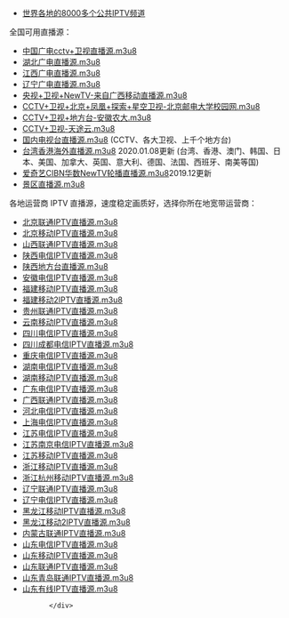 <div data-view-component="true" class="Layout-main">          <div id="wiki-body" class="gollum-markdown-content">
              <div class="markdown-body">
                <ul>
<li><a href="iptv.md">世界各地的8000多个公共IPTV频道</a></li>
</ul>
<p>全国可用直播源：</p>
<ul>
<li><a href="https://raw.githubusercontent.com/billy21/Tvlist-awesome-m3u-m3u8/master/m3u/%E4%B8%AD%E5%9B%BD%E5%B9%BF%E7%94%B5cctv%E5%8D%AB%E8%A7%86.m3u" rel="nofollow">中国广电cctv+卫视直播源.m3u8</a></li>
<li><a href="https://raw.githubusercontent.com/billy21/Tvlist-awesome-m3u-m3u8/master/m3u/%E6%B9%96%E5%8C%97%E5%B9%BF%E7%94%B5%E7%9B%B4%E6%92%AD%E6%BA%90.m3u" rel="nofollow">湖北广电直播源.m3u8</a></li>
<li><a href="https://raw.githubusercontent.com/billy21/Tvlist-awesome-m3u-m3u8/master/m3u/%E6%B1%9F%E8%A5%BF%E5%B9%BF%E7%94%B5%E7%9B%B4%E6%92%AD%E6%BA%90.m3u" rel="nofollow">江西广电直播源.m3u8</a></li>
<li><a href="https://raw.githubusercontent.com/billy21/Tvlist-awesome-m3u-m3u8/master/m3u/%E8%BE%BD%E5%AE%81%E5%B9%BF%E7%94%B5%E7%9B%B4%E6%92%AD%E6%BA%90.m3u" rel="nofollow">辽宁广电直播源.m3u8</a></li>
<li><a href="https://raw.githubusercontent.com/billy21/Tvlist-awesome-m3u-m3u8/master/m3u/%E5%A4%AE%E8%A7%86+%E5%8D%AB%E8%A7%86+NewTV%E5%B9%BF%E8%A5%BF%E7%A7%BB%E5%8A%A8%E6%BA%90.m3u" rel="nofollow">央视+卫视+NewTV-来自广西移动直播源.m3u8</a></li>
<li><a href="https://raw.githubusercontent.com/billy21/Tvlist-awesome-m3u-m3u8/master/m3u/CCTV+%E5%8D%AB%E8%A7%86+%E5%8C%97%E4%BA%AC+%E5%87%A4%E5%87%B0+%E6%8E%A2%E7%B4%A2+%E6%98%9F%E7%A9%BA%E5%8D%AB%E8%A7%86-%E5%8C%97%E4%BA%AC%E9%82%AE%E7%94%B5%E5%A4%A7%E5%AD%A6%E6%A0%A1%E5%9B%AD%E7%BD%91.m3u" rel="nofollow">CCTV+卫视+北京+凤凰+探索+星空卫视-北京邮电大学校园网.m3u8</a></li>
<li><a href="https://raw.githubusercontent.com/billy21/Tvlist-awesome-m3u-m3u8/master/m3u/%E5%AE%89%E5%BE%BD%E5%86%9C%E5%A4%A7.m3u" rel="nofollow">CCTV+卫视+地方台-安徽农大.m3u8</a></li>
<li><a href="https://raw.githubusercontent.com/billy21/Tvlist-awesome-m3u-m3u8/master/m3u/%E5%A4%A9%E9%80%94%E4%BA%91.m3u" rel="nofollow">CCTV+卫视-天途云.m3u8</a></li>
<li>
<a href="https://raw.githubusercontent.com/billy21/Tvlist-awesome-m3u-m3u8/master/m3u/%E5%9B%BD%E5%86%85.m3u" rel="nofollow">国内电视台直播源.m3u8</a> (CCTV、各大卫视、上千个地方台)</li>
<li>
<a href="https://raw.githubusercontent.com/billy21/Tvlist-awesome-m3u-m3u8/master/m3u/%E5%8F%B0%E6%B9%BE%E9%A6%99%E6%B8%AF%E6%B5%B7%E5%A4%96.m3u" rel="nofollow">台湾香港海外直播源.m3u8</a> 2020.01.08更新 (台湾、香港、澳门、韩国、日本、美国、加拿大、英国、意大利、德国、法国、西班牙、南美等国)</li>
<li>
<a href="https://raw.githubusercontent.com/billy21/Tvlist-awesome-m3u-m3u8/master/m3u/%E8%BD%AE%E6%92%AD_%E7%88%B1%E5%A5%87%E8%89%BACIBN%E5%8D%8E%E6%95%B0NewTV%E8%99%8E%E7%89%99%E6%88%98%E6%97%97.m3u" rel="nofollow">爱奇艺CIBN华数NewTV轮播直播源.m3u8</a>2019.12更新</li>
<li><a href="https://raw.githubusercontent.com/billy21/Tvlist-awesome-m3u-m3u8/master/m3u/%E5%85%A8%E5%9B%BD%E6%99%AF%E5%8C%BA%E6%BA%90.m3u" rel="nofollow">景区直播源.m3u8</a></li>
</ul>
<p>各地运营商 IPTV 直播源，速度稳定画质好，选择你所在地宽带运营商：</p>
<ul>
<li><a href="https://raw.githubusercontent.com/billy21/Tvlist-awesome-m3u-m3u8/master/m3u/%E5%8C%97%E4%BA%AC%E8%81%94%E9%80%9A.m3u" rel="nofollow">北京联通IPTV直播源.m3u8</a></li>
<li><a href="https://raw.githubusercontent.com/billy21/Tvlist-awesome-m3u-m3u8/master/m3u/%E5%8C%97%E4%BA%AC%E7%A7%BB%E5%8A%A8IPTV.m3u" rel="nofollow">北京移动IPTV直播源.m3u8</a></li>
<li><a href="https://raw.githubusercontent.com/billy21/Tvlist-awesome-m3u-m3u8/master/m3u/%E5%B1%B1%E8%A5%BF%E8%81%94%E9%80%9Aiptv.m3u" rel="nofollow">山西联通IPTV直播源.m3u8</a></li>
<li><a href="https://raw.githubusercontent.com/billy21/Tvlist-awesome-m3u-m3u8/master/m3u/%E9%99%95%E8%A5%BF%E7%94%B5%E4%BF%A1.m3u" rel="nofollow">陕西电信IPTV直播源.m3u8</a></li>
<li><a href="https://raw.githubusercontent.com/billy21/Tvlist-awesome-m3u-m3u8/master/m3u/%E9%99%95%E8%A5%BF%E5%9C%B0%E6%96%B9%E5%8F%B0.m3u" rel="nofollow">陕西地方台直播源.m3u8</a></li>
<li><a href="https://raw.githubusercontent.com/billy21/Tvlist-awesome-m3u-m3u8/master/m3u/%E5%AE%89%E5%BE%BD%E7%94%B5%E4%BF%A1IPTV.m3u" rel="nofollow">安徽电信IPTV直播源.m3u8</a></li>
<li><a href="https://raw.githubusercontent.com/billy21/Tvlist-awesome-m3u-m3u8/master/m3u/%E7%A6%8F%E5%BB%BA%E7%A7%BB%E5%8A%A8iptv.m3u" rel="nofollow">福建移动IPTV直播源.m3u8</a></li>
<li><a href="https://raw.githubusercontent.com/billy21/Tvlist-awesome-m3u-m3u8/master/m3u/%E7%A6%8F%E5%BB%BA%E7%A7%BB%E5%8A%A82.m3u" rel="nofollow">福建移动2IPTV直播源.m3u8</a></li>
<li><a href="https://raw.githubusercontent.com/billy21/Tvlist-awesome-m3u-m3u8/master/m3u/%E8%B4%B5%E5%B7%9E%E8%81%94%E9%80%9A.m3u" rel="nofollow">贵州联通IPTV直播源.m3u8</a></li>
<li><a href="https://raw.githubusercontent.com/billy21/Tvlist-awesome-m3u-m3u8/master/m3u/%E4%BA%91%E5%8D%97%E7%A7%BB%E5%8A%A8.m3u" rel="nofollow">云南移动IPTV直播源.m3u8</a></li>
<li><a href="https://raw.githubusercontent.com/billy21/Tvlist-awesome-m3u-m3u8/master/m3u/%E5%9B%9B%E5%B7%9D%E7%94%B5%E4%BF%A1IPTV.m3u" rel="nofollow">四川电信IPTV直播源.m3u8</a></li>
<li><a href="https://raw.githubusercontent.com/billy21/Tvlist-awesome-m3u-m3u8/master/m3u/%E5%9B%9B%E5%B7%9D%E6%88%90%E9%83%BD%E7%94%B5%E4%BF%A1IPTV.m3u" rel="nofollow">四川成都电信IPTV直播源.m3u8</a></li>
<li><a href="https://raw.githubusercontent.com/billy21/Tvlist-awesome-m3u-m3u8/master/m3u/%E9%87%8D%E5%BA%86%E7%94%B5%E4%BF%A1IPTV.m3u" rel="nofollow">重庆电信IPTV直播源.m3u8</a></li>
<li><a href="https://raw.githubusercontent.com/billy21/Tvlist-awesome-m3u-m3u8/master/m3u/%E6%B9%96%E5%8D%97%E7%94%B5%E4%BF%A1IPTV.m3u" rel="nofollow">湖南电信IPTV直播源.m3u8</a></li>
<li><a href="https://raw.githubusercontent.com/billy21/Tvlist-awesome-m3u-m3u8/master/m3u/%E6%B9%96%E5%8D%97%E7%A7%BB%E5%8A%A8.m3u" rel="nofollow">湖南移动IPTV直播源.m3u8</a></li>
<li><a href="https://raw.githubusercontent.com/billy21/Tvlist-awesome-m3u-m3u8/master/m3u/%E5%B9%BF%E4%B8%9C%E7%94%B5%E4%BF%A1IPTV.m3u" rel="nofollow">广东电信IPTV直播源.m3u8</a></li>
<li><a href="https://raw.githubusercontent.com/billy21/Tvlist-awesome-m3u-m3u8/master/m3u/%E5%B9%BF%E8%A5%BF%E8%81%94%E9%80%9AIPTV.m3u" rel="nofollow">广西联通IPTV直播源.m3u8</a></li>
<li><a href="https://raw.githubusercontent.com/billy21/Tvlist-awesome-m3u-m3u8/master/m3u/%E6%B2%B3%E5%8C%97%E7%94%B5%E4%BF%A1IPTV.m3u" rel="nofollow">河北电信IPTV直播源.m3u8</a></li>
<li><a href="https://raw.githubusercontent.com/billy21/Tvlist-awesome-m3u-m3u8/master/m3u/%E4%B8%8A%E6%B5%B7%E7%94%B5%E4%BF%A1iptv.m3u" rel="nofollow">上海电信IPTV直播源.m3u8</a></li>
<li><a href="https://raw.githubusercontent.com/billy21/Tvlist-awesome-m3u-m3u8/master/m3u/%E6%B1%9F%E8%8B%8F%E7%94%B5%E4%BF%A1.m3u" rel="nofollow">江苏电信IPTV直播源.m3u8</a></li>
<li><a href="https://raw.githubusercontent.com/billy21/Tvlist-awesome-m3u-m3u8/master/m3u/%E6%B1%9F%E8%8B%8F%E5%8D%97%E4%BA%AC%E7%94%B5%E4%BF%A1.m3u" rel="nofollow">江苏南京电信IPTV直播源.m3u8</a></li>
<li><a href="https://raw.githubusercontent.com/billy21/Tvlist-awesome-m3u-m3u8/master/m3u/%E6%B1%9F%E8%8B%8F%E7%A7%BB%E5%8A%A8.m3u" rel="nofollow">江苏移动IPTV直播源.m3u8</a></li>
<li><a href="https://raw.githubusercontent.com/billy21/Tvlist-awesome-m3u-m3u8/master/m3u/%E6%B5%99%E6%B1%9F%E7%A7%BB%E5%8A%A8IPTV.m3u" rel="nofollow">浙江移动IPTV直播源.m3u8</a></li>
<li><a href="https://raw.githubusercontent.com/billy21/Tvlist-awesome-m3u-m3u8/master/m3u/%E6%B5%99%E6%B1%9F%E7%9C%81%E6%9D%AD%E5%B7%9E%E5%B8%82%E7%A7%BB%E5%8A%A8.m3u" rel="nofollow">浙江杭州移动IPTV直播源.m3u8</a></li>
<li><a href="https://raw.githubusercontent.com/billy21/Tvlist-awesome-m3u-m3u8/master/m3u/%E8%BE%BD%E5%AE%81%E8%81%94%E9%80%9A.m3u" rel="nofollow">辽宁联通IPTV直播源.m3u8</a></li>
<li><a href="https://raw.githubusercontent.com/billy21/Tvlist-awesome-m3u-m3u8/master/m3u/%E8%BE%BD%E5%AE%81%E7%94%B5%E4%BF%A1.m3u" rel="nofollow">辽宁电信IPTV直播源.m3u8</a></li>
<li><a href="https://raw.githubusercontent.com/billy21/Tvlist-awesome-m3u-m3u8/master/m3u/%E9%BB%91%E9%BE%99%E6%B1%9F%E7%A7%BB%E5%8A%A8iptv.m3u" rel="nofollow">黑龙江移动IPTV直播源.m3u8</a></li>
<li><a href="https://raw.githubusercontent.com/billy21/Tvlist-awesome-m3u-m3u8/master/m3u/%E9%BB%91%E9%BE%99%E6%B1%9F%E7%A7%BB%E5%8A%A8.m3u" rel="nofollow">黑龙江移动2IPTV直播源.m3u8</a></li>
<li><a href="https://raw.githubusercontent.com/billy21/Tvlist-awesome-m3u-m3u8/master/m3u/%E5%86%85%E8%92%99%E5%8F%A4%E8%81%94%E9%80%9A.m3u" rel="nofollow">内蒙古联通IPTV直播源.m3u8</a></li>
<li><a href="https://raw.githubusercontent.com/billy21/Tvlist-awesome-m3u-m3u8/master/m3u/%E5%B1%B1%E4%B8%9C%E7%94%B5%E4%BF%A1IPTV%E5%B8%A6%E5%8F%B0%E6%A0%87.m3u" rel="nofollow">山东电信IPTV直播源.m3u8</a></li>
<li><a href="https://raw.githubusercontent.com/billy21/Tvlist-awesome-m3u-m3u8/master/m3u/%E5%B1%B1%E4%B8%9C%E7%A7%BB%E5%8A%A8IPTV201912.m3u" rel="nofollow">山东移动IPTV直播源.m3u8</a></li>
<li><a href="https://raw.githubusercontent.com/billy21/Tvlist-awesome-m3u-m3u8/master/m3u/%E5%B1%B1%E4%B8%9C%E8%81%94%E9%80%9Aiptv.m3u" rel="nofollow">山东联通IPTV直播源.m3u8</a></li>
<li><a href="https://raw.githubusercontent.com/billy21/Tvlist-awesome-m3u-m3u8/master/m3u/%E5%B1%B1%E4%B8%9C%E9%9D%92%E5%B2%9B%E8%81%94%E9%80%9A.m3u" rel="nofollow">山东青岛联通IPTV直播源.m3u8</a></li>
<li><a href="https://raw.githubusercontent.com/billy21/Tvlist-awesome-m3u-m3u8/master/m3u/%E5%B1%B1%E4%B8%9C%E6%9C%89%E7%BA%BF.m3u" rel="nofollow">山东有线IPTV直播源.m3u8</a></li>
</ul>

              </div>
